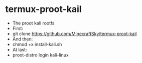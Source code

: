 # termux-proot-kail
+ The proot kali rootfs
+ First:
+ git clone https://github.com/MinecraftSky/termux-proot-kail
+ And then:
+ chmod +x install-kali.sh
+ At last:
+ proot-distro login kali-linux
